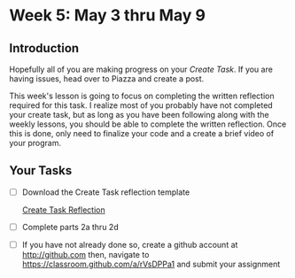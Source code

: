 # Week 5: May 3 thru May 9

## Introduction

Hopefully all of you are making progress on your *Create Task*.  If you are having issues, head over to Piazza and create a post.  

This week's lesson is going to focus on completing the written reflection required for this task.  I realize most of you probably have not completed your create task, but as long as you have been following along with the weekly lessons, you should be able to complete the written reflection. Once this is done, only need to finalize your code and a create a brief video of your program.  

## Your Tasks

- [ ] Download the Create Task reflection template

    [Create Task Reflection](../../CreateTask/CreatTaskReflection.docx)

- [ ] Complete parts 2a thru 2d

- [ ] If you have not already done so, create a github account at http://github.com then, navigate to https://classroom.github.com/a/rVsDPPa1 and submit your assignment


